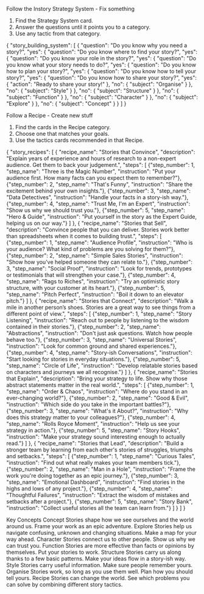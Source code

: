 Follow the Instory Strategy System - Fix something

1. Find the Strategy System card.
2. Answer the questions until it points you to a category.
3. Use any tactic from that category.

{
"story_building_system": [
{
"question": "Do you know why you need a story?",
"yes": {
"question": "Do you know where to find your story?",
"yes": {
"question": "Do you know your role in the story?",
"yes": {
"question": "Do you know what your story needs to do?",
"yes": {
"question": "Do you know how to plan your story?",
"yes": {
"question": "Do you know how to tell your story?",
"yes": {
"question": "Do you know how to share your story?",
"yes": {
"action": "Ready to share your story!"
},
"no": { "subject": "Organise" }
},
"no": { "subject": "Style" }
},
"no": { "subject": "Structure" }
},
"no": { "subject": "Function" }
},
"no": { "subject": "Character" }
},
"no": { "subject": "Explore" }
},
"no": { "subject": "Concept" }
}
]
}

Follow a Recipe - Create new stuff

1. Find the cards in the Recipe category.
2. Choose one that matches your goals.
3. Use the tactics cards recommended in that Recipe.

{
"story_recipes": [
{
"recipe_name": "Stories that Convince",
"description": "Explain years of experience and hours of research to a non-expert audience. Get them to back your judgement.",
"steps": [
{"step_number": 1, "step_name": "Three is the Magic Number", "instruction": "Put your audience first. How many facts can you expect them to remember?"},
{"step_number": 2, "step_name": "That's Funny", "instruction": "Share the excitement behind your own insights."},
{"step_number": 3, "step_name": "Data Detectives", "instruction": "Handle your facts in a story-ish way."},
{"step_number": 4, "step_name": "Trust Me, I'm an Expert", "instruction": "Show us why we should trust you."},
{"step_number": 5, "step_name": "Hero & Guide", "instruction": "Put yourself in the story as the Expert Guide, helping us on our way."}
]
},
{
"recipe_name": "Stories that Sell",
"description": "Convince people that you can deliver. Stories work better than spreadsheets when it comes to building trust.",
"steps": [
{"step_number": 1, "step_name": "Audience Profile", "instruction": "Who is your audience? What kind of problems are you solving for them?"},
{"step_number": 2, "step_name": "Simple Sales Stories", "instruction": "Show how you've helped someone they can relate to."},
{"step_number": 3, "step_name": "Social Proof", "instruction": "Look for trends, prototypes or testimonials that will strengthen your case."},
{"step_number": 4, "step_name": "Rags to Riches", "instruction": "Try an optimistic story structure, with your customer at its heart."},
{"step_number": 5, "step_name": "Pitch Perfect", "instruction": "Boil it down to an elevator pitch."}
]
},
{
"recipe_name": "Stories that Connect",
"description": "Walk a mile in another person’s shoes. Stories are a great way to see things from a different point of view.",
"steps": [
{"step_number": 1, "step_name": "Story Listening", "instruction": "Reach out to people by listening to the wisdom contained in their stories."},
{"step_number": 2, "step_name": "Abstractions", "instruction": "Don't just ask questions. Watch how people behave too."},
{"step_number": 3, "step_name": "Universal Stories", "instruction": "Look for common ground and shared experiences."},
{"step_number": 4, "step_name": "Story-ish Conversations", "instruction": "Start looking for stories in everyday situations."},
{"step_number": 5, "step_name": "Circle of Life", "instruction": "Develop relatable stories based on characters and journeys we all recognise."}
]
},
{
"recipe_name": "Stories that Explain",
"description": "Bring your strategy to life. Show why those abstract statements matter in the real world.",
"steps": [
{"step_number": 1, "step_name": "Order & Chaos", "instruction": "Where do you stand in an ever-changing world?"},
{"step_number": 2, "step_name": "Good & Evil", "instruction": "Which side do you take in the important battles?"},
{"step_number": 3, "step_name": "What's it About?", "instruction": "Why does this strategy matter to your colleagues?"},
{"step_number": 4, "step_name": "Rolls Royce Moment", "instruction": "Help us see your strategy in action."},
{"step_number": 5, "step_name": "Story Hooks", "instruction": "Make your strategy sound interesting enough to actually read."}
]
},
{
"recipe_name": "Stories that Lead",
"description": "Build a stronger team by learning from each other's stories of struggles, triumphs and setbacks.",
"steps": [
{"step_number": 1, "step_name": "Curious Tales", "instruction": "Find out what really makes your team members tick."},
{"step_number": 2, "step_name": "Man in a Hole", "instruction": "Frame the work you're doing together as an epic journey."},
{"step_number": 3, "step_name": "Emotional Dashboard", "instruction": "Find stories in the highs and lows of any project."},
{"step_number": 4, "step_name": "Thoughtful Failures", "instruction": "Extract the wisdom of mistakes and setbacks after a project."},
{"step_number": 5, "step_name": "Story Bank", "instruction": "Collect useful stories all the team can learn from."}
]
}
]
}

Key Concepts
Concept
Stories shape how we see ourselves and the world around us. Frame your work as an epic adventure.
Explore
Stories help us navigate confusing, unknown and changing situations. Make a map for your way ahead.
Character
Stories connect us to other people. Show us why we can trust you.
Function
Stories are more effective than facts or opinions by themselves. Put your stories to work.
Structure
Stories carry us along thanks to a few basic patterns. Make your ideas flow in a story-ish way.
Style
Stories carry useful information. Make sure people remember yours.
Organise
Stories work, so long as you use them well. Plan how you should tell yours.
Recipe
Stories can change the world. See which problems you can solve by combining different story tactics.
